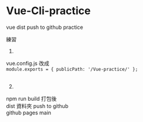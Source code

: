 # Vue-Cli-practice
vue dist push to github practice

練習 <br>

1. <br>
vue.config.js 改成 <br>
``
module.exports = {
  publicPath: '/Vue-practice/'
};
``
 <br>
 <br>

2. <br>
npm run build 打包後 <br>
dist 資料夾 push to github <br>
github pages main <br>
